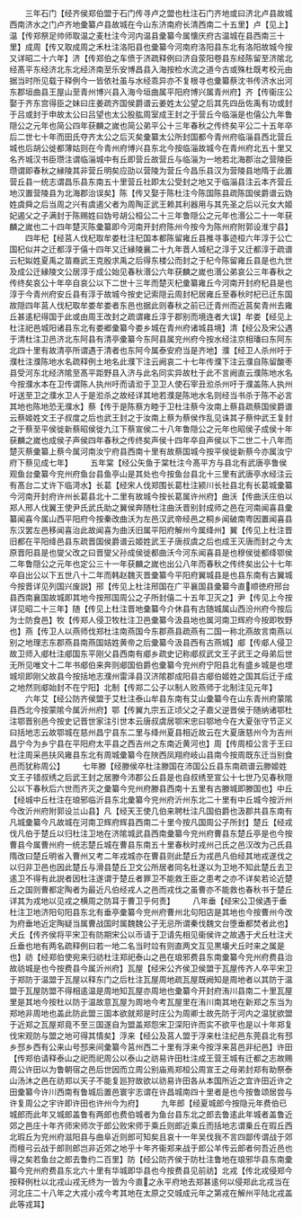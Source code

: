 <!-- { "loadSidebar": true } -->
　　三年石门【经齐侯郑伯盟于石门传寻卢之盟也杜注石门齐地或曰济北卢县故城西南济水之门卢齐地彚纂卢县故城在今山东济南府长清西南二十五里】卢【见上】温【传郑祭足帅师取温之麦杜注今河内温县彚纂今属懐庆府古温城在县西南三十里】成周【传又取成周之禾杜注洛阳县也彚纂今河南府洛阳县东北有洛阳故城今按又详昭二十六年】济【传郑伯之车偾于济疏释例曰济自荥阳卷县东经陈留至济隂北经髙平东经济北东北经济南至乐安博昌县入海按检水流之道今古或殊杜既考校元由据当时所见载于释例今一皆依社虽与水经乖异亦不复根寻也彚纂蔡沈书传济水出河东郡垣曲县王屋山至青州博兴县入海今垣曲属平阳府博兴属青州府】齐【传衞庄公娶于齐东宫得臣之妹曰庄姜疏齐国侯爵谱云姜姓太公望之后其先四岳佐禹有功或封于吕或封于申故太公曰吕望也太公股肱周室成王封之于营丘今临淄是也僖公九年鲁隠公之元年也简公四年获麟之嵗也简公弟平公十三年春秋之传终矣平公二十五年卒后二世七十年而田氏夺齐太公之后灭矣彚纂太公所封国都今青州府临淄县西北营丘城也后胡公徙都薄姑则在今青州府博兴县东北今按临淄故城今在青州府北五十里又名齐城汉书臣瓒注谓临淄城中有丘即营丘故营丘与临淄为一地若北海郡治之营陵臣瓒谓即春秋之縁陵其非营丘明矣应劭以营陵为营丘今昌乐县汉为营陵县地隋于此置营丘县一统志谓昌乐县东南五十里营丘社即太公受封之地又于临淄县注云本齐营丘地汉置营陵县为北海郡治误矣】陈【传又娶于陈杜注今陈国陈县疏陈国侯爵谱云妫姓虞舜之后当周之兴有虞遏父者为周陶正武王赖其利器用与其先圣之后以元女大姬妃遏父之子满封于陈赐姓曰妫号胡公桓公二十三年鲁隠公之元年也湣公二十一年获麟之嵗也二十四年楚灭陈彚纂即今河南开封府陈州今按今为陈州府附郭设淮宁县】
　　四年杞【经莒人伐杞取牟娄杜注杞国本都陈留雍丘县推寻事迹桓六年淳于公亡国杞似并之迁都淳于僖十四年又迁縁陵襄二十九年晋人城杞之淳于又迁都淳于疏谱云杞姒姓夏禹之苗裔武王克殷求禹之后得东楼公而封之于杞今陈留雍丘县是也九世及成公迁縁陵文公居淳于成公始见春秋湣公六年获麟之嵗也湣公弟哀公三年春秋之传终矣哀公十年卒自哀公以下二世十三年而楚灭杞彚纂雍丘今河南开封府杞县是也淳于今青州府安丘县有淳于故城今按史记索隠云周封杞居雍丘至春秋时杞已迁东国故隠四年莒人伐杞取牟娄牟娄者东邑也据此则春秋之前已迁青州而近莒矣青州去雍丘甚逺杞得国于此或由周王改封之疏谓雍丘淳于郡别而境连者大误】牟娄【经见上杜注祀邑城阳诸县东北有娄郷彚纂今娄乡城在青州府诸城县境】清【经公及宋公遇于清杜注卫邑济北东阿县有清亭彚纂今东阿县属兖州府今按水经注京相璠曰东阿东北四十里有故清亭所谓遇于清者也东阿今属泰安府当是齐地】濮【经卫人杀州吁于濮杜注濮陈地水名疏释例土地名此濮下注云阙哀二十七年传濮下注云濮自陈留酸枣县受河东北经济隂至髙平距野县入济与此名同实异故杜于此不言阙直云濮陈地水名今按濮水本在卫传谓陈人执州吁而请涖于卫卫人使石宰丑涖杀州吁于濮盖陈人执州吁送至卫之濮水卫人于是涖杀之故经详其地若濮是陈地水名则经当书杀于陈不必言其地也陈地恐无濮水】蔡【传于是陈蔡方睦于卫杜注蔡今汝南上蔡县疏蔡国侯爵谱云蔡姬姓文王子叔度之后也武王封之于汝南上蔡为蔡侯作乱见诛其子蔡仲武王复封之于蔡至平侯徙新蔡昭侯徙九江下蔡宣侯二十八年鲁隠公之元年也昭侯子成侯十年获麟之嵗也成侯子声侯四年春秋之传终矣声侯十四年卒自声侯以下二世二十八年而楚灭蔡彚纂上蔡今属河南汝宁府县西南十里有故蔡国城今按平侯徙新蔡今亦属汝宁府下蔡见成七年】
　　五年棠【经公矢鱼于棠杜注今髙平方与县北有武唐亭鲁侯观鱼台彚纂今兖州府鱼台县鱼亭山是其处也今按鱼台县北十三里有武唐亭水经注云有髙台二丈许下临渮水】长葛【经宋人伐郑围长葛杜注颍川长社县北有长葛城彚纂今河南开封府许州长葛县北十二里有故城今按长葛属许州府】曲沃【传曲沃庄伯以郑人邢人伐翼王使尹氏武氏助之翼侯奔随杜注曲沃晋别封成师之邑在河南闻喜县彚纂闻喜今属山西平阳府今按秦改曲沃为左邑汉武帝经邑之桐乡闻破南粤因置闻喜县东汉罢左邑移闻喜治此故闻喜为曲沃旧属平阳府解州今属绛州】翼【传见上杜注晋旧都在平阳绛邑县东疏晋国侯爵谱云姬姓武王子唐叔虞之后也成王灭唐而封之今太原晋阳县是也燮父改之曰晋燮父孙成侯徙都曲沃今河东闻喜县是也穆侯徙都绛鄂侯二年鲁隠公之元年也定公三十一年获麟之嵗也出公八年而春秋之传终矣出公十七年卒自出公以下五世八十二年而韩赵魏灭晋彚纂今平阳府翼城县是也县东南有古翼城今按晋详见列国兴废説】郉【传见上杜注邢国在广平襄国县彚纂今直顺徳府邢台县西南襄国故城即其地今按邢国周公之子所封僖二十五年卫灭之】尹【传见上今按详见昭二十三年】随【传见上杜注晋地彚纂今介休县有古随城属山西汾州府今按后为士防食邑】牧【传郑人侵卫牧杜注卫邑彚纂今汲县地也属河南卫辉府今按即牧野也】燕【传卫人以燕师伐郑杜注南燕国今东郡燕县疏燕有二国一称北燕故言南燕以别之地理志东郡燕县南燕国姞姓黄帝之后彚纂今汲县西有古燕城】郕【传郕人侵卫故卫师入郕杜注郕国东平刚父县西南有郕乡疏史记称郕叔武文王子武王之母弟后世无所见唯文十二年书郕伯来奔则郕国伯爵也彚纂今兖州府宁阳县北有盛乡城是也堽城坝即刚父故县今按括地志濮州雷泽县汉济隂郡成阳县古郕伯姬姓之国其后迁于成之地然则郕始封不在宁阳】北制【传郑二公子以制人败燕师于北制注见元年】
　　六年艾【经公防齐侯盟于艾杜注泰山牟县东南有艾山彚纂今在山东青州府蒙隂县西北今按蒙隂今属沂州府】鄂【传翼九宗五正顷父之子嘉父逆晋侯于随纳诸鄂杜注鄂晋别邑今按史记晋世家注引世本云唐叔虞居鄂宋忠曰鄂地今在大夏张守节正义曰括地志云故鄂城在慈州昌宁县东二里与绛州夏县相近故云在大夏唐慈州今为吉州昌宁今为乡宁县在平阳府太平县之西吉州之东南近黄河也】周【传周桓公言于王曰杜注周采邑扶风雍县东北有周城彚纂今在陜西凤翔府岐山县南今按周既东迁当别食邑而犹称周公】
　　七年滕【经滕侯卒杜注滕国在沛国公丘县东南疏谱云滕姬姓文王子错叔绣之后武王封之居滕今沛郡公丘县是也自叔绣至宣公十七世乃见春秋隠公以下春秋后六世而齐灭之彚纂今兖州府滕县西南十五里有古滕城即滕国也】中丘【经城中丘杜注在琅邪临沂县东北彚纂今兖州府沂州东北二十里有中丘城今按沂州今改沂州府附郭设兰山县】凡【经天王使几伯来聘杜注凡国伯爵也汲郡共县东南有凡城彚纂今凡故城在河南卫辉府辉县西南二十里今按凡国周公子所封】楚丘【经戎伐凡伯于楚丘以归杜注卫地在济隂城武县西南彚纂今兖州府曹县东楚丘亭是也今按曹县今属曹州府一统志楚丘城在曹县东南五十里春秋时戎州己氏之邑汉改为己氏县隋改曰楚丘明省入曹州又考二年戎城亦在曹县则此楚丘为戎邑凡伯经其地戎遂伐之以归非卫邑也因此楚丘与滑县楚丘卫文公所居者同名杜遂以为卫地不知此楚丘去卫逺卫不得有此説者因杜注遂谓于楚丘者罪卫不能救王臣之患考之亦不详矣若论近楚丘之国则曹都定陶者为最近凡伯经戎人之邑而戎伐之虽曹亦不能救也春秋书于楚丘详其为戎地以见戎之横周之防耳于曹卫乎何责】
　　八年垂【经宋公卫侯遇于垂杜注卫地济阳句阳县东北有垂亭彚纂今兖州府曹州北句阳店是其地也今按曹州今改为府垂地近定陶疑当属曹战国时属魏魏公子无忌所谓秦伐魏文台堕垂都焚者此也】犬丘【传齐侯将平宋卫有防期宋公以币请于卫请先相见衞侯许之故遇于犬丘杜注犬丘垂也地有两名疏释例曰若一地二名当时竝有则直两文互见黒壊犬丘时来之属是也】祊【经郑伯使宛来归祊杜注郑祀泰山之邑在琅邪费县东南彚纂今兖州府费县治故祊城是也今按费县今属沂州府】瓦屋【经宋公齐侯卫侯盟于瓦屋传齐人卒平宋卫于郑防于温盟于瓦屋以释东门之后杜注瓦屋周地疏瓦屋既阙知是周地者以其防于温盟于瓦屋防盟不得相逺温是周地知瓦屋亦周地也彚纂今开封府洧川县南二十里瓦屋里是其地今按杜以防于温故意瓦屋为周地今考瓦屋里在洧川南其地在新郑之东当为郑地非周地也盖此防此盟三国本欲就郑是时庄公为周卿士故先防于河内之温犹欲盟于近郑之瓦屋郑竟不至三国遂自为盟盖郑怨宋卫深阳许而实不欲平也是以十年郑复伐宋观防与盟之地可得其情矣】浮来【经公及莒人盟于浮来杜注纪邑东莞县北有邳乡邳乡西有公来山号邳来间彚纂今莒州西二十里有浮来今按浮来莒邑非纪邑】许田【传郑伯请释泰山之祀而祀周公以泰山之祊易许田杜注成王营王城有迁都之志故赐周公许田以为鲁朝宿之邑后世因而立周公别庙焉郑桓公周宣王之母弟封郑有助祭泰山汤沐之邑在祊郑以天子不能复廵狩故欲以祊易许田各从本国所近之宜许田近许之田彚纂今许川西南有鲁城后置邑寰宇志谓在许昌城南四十里者是也今按鲁颂居尝与许复周公之宇许即许田也许州今为府】
　　九年郎【经夏城郎今按隐元年费伯已城郎而此年又城郎盖鲁有两郎也费伯城者为鱼台县东北之郎去鲁逺此年城者盖鲁近郊之邑庄十年齐师宋师次于郎公败宋师于乘丘则郎近乘丘而括地志谓乗丘在瑕丘西北瑕丘为兖州府滋阳县与曲阜近则郎可知矣且哀十一年吴伐我不言四鄙传谓战于郊而檀弓云战于郎则郎岂非近郊之地乎十年齐衞郑来战于郎公羊传云郎者何吾近邑也得之矣若鱼台之郎去鲁约二百里】防【经公防齐侯于防杜注鲁地在琅邪华县东南彚纂今兖州府费县东北六十里有华城即华县也今按费县见前祊】北戎【传北戎侵郑今按释例杜以北戎山戎无终为一皆为今直之永平府地去郑甚逺何以侵郑此北戎当在河北庄二十八年之大戎小戎今考其地在太原之交城成元年之第戎在解州平陆北戎盖此等戎耳】
